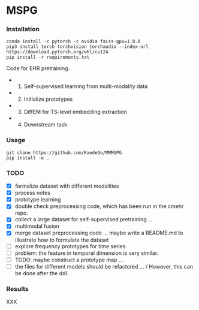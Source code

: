 # MSPG


### Installation
```
conda install -c pytorch -c nvidia faiss-gpu=1.8.0
pip3 install torch torchvision torchaudio --index-url https://download.pytorch.org/whl/cu124
pip install -r requirements.txt
```

Code for EHR pretraining.

- 1. Self-supervised learning from multi-modality data
- 2. Initialize prototypes
- 3. DiffEM for TS-level embedding extraction
- 4. Downstream task


### Usage 
```
git clone https://github.com/KaedeGo/MMMSPG
pip install -e .
```

### TODO

- [x] formalize dataset with different modalities
- [x] process notes
- [x] prototype learning
- [x] double check preprocessing code, which has been run in the cmehr repo.
- [x] collect a large dataset for self-supervised pretraining ...
- [x] multimodal fusion
- [x] merge dataset preprocessing code ... maybe write a README.md to illustrate how to formulate the dataset 
- [ ] explore frequency prototypes for time series.
- [ ] problem: the feature in temporal dimension is very similar.
- [ ] TODO: maybe construct a prototype map ...
- [ ] the files for different models should be refactored ...  / However, this can be done after the ddl.

### Results
XXX
